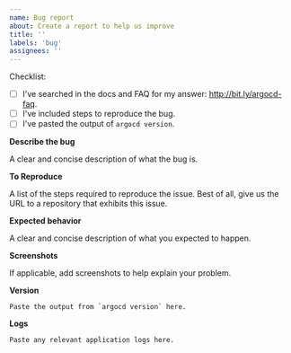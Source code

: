 ```yaml
---
name: Bug report
about: Create a report to help us improve
title: ''
labels: 'bug'
assignees: ''
---
```

Checklist:

* [ ] I've searched in the docs and FAQ for my answer: http://bit.ly/argocd-faq.
* [ ] I've included steps to reproduce the bug.
* [ ] I've pasted the output of `argocd version`.

**Describe the bug**

A clear and concise description of what the bug is.

**To Reproduce**

A list of the steps required to reproduce the issue. Best of all, give us the URL to a repository that exhibits this issue.

**Expected behavior**

A clear and concise description of what you expected to happen.

**Screenshots**

If applicable, add screenshots to help explain your problem.

**Version**

```shell
Paste the output from `argocd version` here.
```

**Logs**

```
Paste any relevant application logs here.
```
